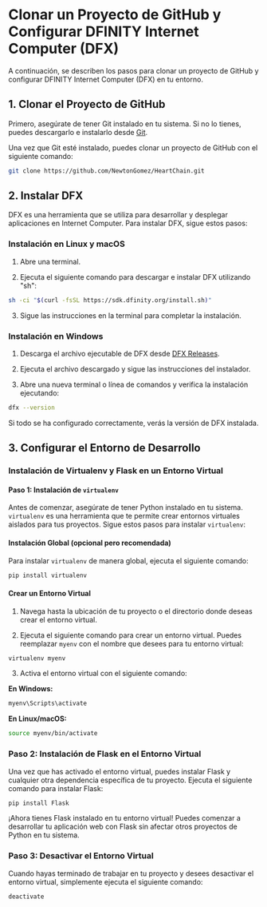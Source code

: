 # Clonar un Proyecto de GitHub y Configurar DFINITY Internet Computer (DFX)

A continuación, se describen los pasos para clonar un proyecto de GitHub y configurar DFINITY Internet Computer (DFX) en tu entorno.
## 1. Clonar el Proyecto de GitHub

Primero, asegúrate de tener Git instalado en tu sistema. Si no lo tienes, puedes descargarlo e instalarlo desde [Git](https://git-scm.com/).

Una vez que Git esté instalado, puedes clonar un proyecto de GitHub con el siguiente comando:

```bash
git clone https://github.com/NewtonGomez/HeartChain.git
```

## 2. Instalar DFX

DFX es una herramienta que se utiliza para desarrollar y desplegar aplicaciones en Internet Computer. Para instalar DFX, sigue estos pasos:

### Instalación en Linux y macOS

1. Abre una terminal.

2. Ejecuta el siguiente comando para descargar e instalar DFX utilizando "sh":

```bash
sh -ci "$(curl -fsSL https://sdk.dfinity.org/install.sh)"
```

3. Sigue las instrucciones en la terminal para completar la instalación.

### Instalación en Windows

1. Descarga el archivo ejecutable de DFX desde [DFX Releases](https://github.com/dfinity/dfinity/releases).

2. Ejecuta el archivo descargado y sigue las instrucciones del instalador.

3. Abre una nueva terminal o línea de comandos y verifica la instalación ejecutando:

```bash
dfx --version
```

Si todo se ha configurado correctamente, verás la versión de DFX instalada.

## 3. Configurar el Entorno de Desarrollo

### Instalación de Virtualenv y Flask en un Entorno Virtual

#### Paso 1: Instalación de `virtualenv`

Antes de comenzar, asegúrate de tener Python instalado en tu sistema. `virtualenv` es una herramienta que te permite crear entornos virtuales aislados para tus proyectos. Sigue estos pasos para instalar `virtualenv`:

#### Instalación Global (opcional pero recomendada)

Para instalar `virtualenv` de manera global, ejecuta el siguiente comando:

```bash
pip install virtualenv
```

#### Crear un Entorno Virtual

1. Navega hasta la ubicación de tu proyecto o el directorio donde deseas crear el entorno virtual.

2. Ejecuta el siguiente comando para crear un entorno virtual. Puedes reemplazar `myenv` con el nombre que desees para tu entorno virtual:

```bash
virtualenv myenv
```

3. Activa el entorno virtual con el siguiente comando:

**En Windows:**

```bash
myenv\Scripts\activate
```

**En Linux/macOS:**

```bash
source myenv/bin/activate
```

### Paso 2: Instalación de Flask en el Entorno Virtual

Una vez que has activado el entorno virtual, puedes instalar Flask y cualquier otra dependencia específica de tu proyecto. Ejecuta el siguiente comando para instalar Flask:

```bash
pip install Flask
```

¡Ahora tienes Flask instalado en tu entorno virtual! Puedes comenzar a desarrollar tu aplicación web con Flask sin afectar otros proyectos de Python en tu sistema.

### Paso 3: Desactivar el Entorno Virtual

Cuando hayas terminado de trabajar en tu proyecto y desees desactivar el entorno virtual, simplemente ejecuta el siguiente comando:

```bash
deactivate
```
